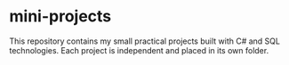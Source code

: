 # mini-projects
This repository contains my small practical projects built with C# and SQL technologies.   Each project is independent and placed in its own folder.
